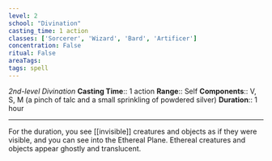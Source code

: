 ```yaml
---
level: 2
school: "Divination"
casting_time: 1 action
classes: ['Sorcerer', 'Wizard', 'Bard', 'Artificer']
concentration: False
ritual: False
areaTags: 
tags: spell
---
```


_2nd-level Divination_
**Casting Time**:: 1 action
**Range**:: Self
**Components**:: V, S, M (a pinch of talc and a small sprinkling of powdered silver)
**Duration**:: 1 hour

---

For the duration, you see [[invisible]] creatures and objects as if they were visible, and you can see into the Ethereal Plane. Ethereal creatures and objects appear ghostly and translucent.



